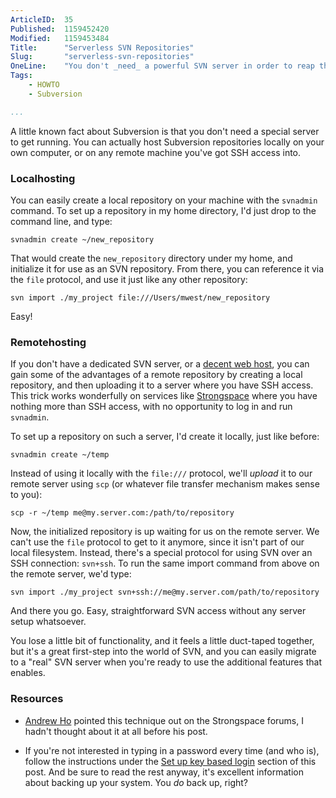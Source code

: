 ```yaml
---
ArticleID:  35
Published:  1159452420
Modified:   1159453484
Title:      "Serverless SVN Repositories"
Slug:       "serverless-svn-repositories"
OneLine:    "You don't _need_ a powerful SVN server in order to reap the benifits of version control.  This article explains how to set up repositories on any machine you have SSH access into."
Tags:       
    - HOWTO
    - Subversion

...
```

A little known fact about Subversion is that you don't need a special server to get running.  You can actually host Subversion repositories locally on your own computer, or on any remote machine you've got SSH access into.

### Localhosting

You can easily create a local repository on your machine with the `svnadmin` command.  To set up a repository in my home directory, I'd just drop to the command line, and type:

    svnadmin create ~/new_repository
    
That would create the `new_repository` directory under my home, and initialize it for use as an SVN repository.  From there, you can reference it via the `file` protocol, and use it just like any other repository:

    svn import ./my_project file:///Users/mwest/new_repository
    
Easy!

### Remotehosting

If you don't have a dedicated SVN server, or a [decent web host][textdrive], you can gain some of the advantages of a remote repository by creating a local repository, and then uploading it to a server where you have SSH access.  This trick works wonderfully on services like [Strongspace][] where you have nothing more than SSH access, with no opportunity to log in and run `svnadmin`.  

To set up a repository on such a server, I'd create it locally, just like before:

    svnadmin create ~/temp
    
Instead of using it locally with the `file:///` protocol, we'll _upload_ it to our remote server using `scp` (or whatever file transfer mechanism makes sense to you):

    scp -r ~/temp me@my.server.com:/path/to/repository
    
Now, the initialized repository is up waiting for us on the remote server.  We can't use the `file` protocol to get to it anymore, since it isn't part of our local filesystem.  Instead, there's a special protocol for using SVN over an SSH connection: `svn+ssh`.  To run the same import command from above on the remote server, we'd type:

    svn import ./my_project svn+ssh://me@my.server.com/path/to/repository

And there you go.  Easy, straightforward SVN access without any server setup whatsoever.

You lose a little bit of functionality, and it feels a little duct-taped together, but it's a great first-step into the world of SVN, and you can easily migrate to a "real" SVN server when you're ready to use the additional features that enables.

### Resources

*   [Andrew Ho][ho] pointed this technique out on the Strongspace forums, I
    hadn't thought about it at all before his post.
    
*   If you're not interested in typing in a password every time (and who is),
    follow the instructions under the [Set up key based login][key] section of
    this post.  And be sure to read the rest anyway, it's excellent
    information about backing up your system.  You _do_ back up, right?

[ho]: http://andrewho.co.uk/ "Andrew Ho"
[key]: http://blog.invisible.ch/2005/10/06/back-up/ "Back Up"
[textdrive]: http://textdrive.com/ "TextDrive"
[strongspace]: http://strongspace.com/